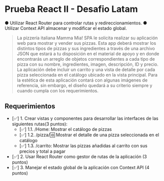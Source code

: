 # Prueba React II - Desafio Latam

● Utilizar React Router para controlar rutas y redireccionamientos.
● Utilizar Context API almacenar y modificar el estado global.

>La pizzería italiana Mamma Mia! SPA le solicita realizar su aplicación web para mostrar y vender sus pizzas. Esta app deberá mostrar los distintos tipos de pizzas y sus ingredientes a través de una archivo JSON que estará a tu disposición en el material de apoyo y en donde encontrarás un arreglo de objetos correspondientes a cada tipo de pizza con su nombre, ingredientes, imagen, descripción, ID y precio.
>La aplicación debe incluir un carrito y una vista de detalle por cada pizza seleccionada en el catálogo ubicado en la vista principal.
>Para la estética de esta aplicación contará con algunas imágenes de referencia, sin embargo, el diseño quedará a su criterio siempre y cuando cumpla con los requerimientos.
## Requerimientos

- [✅]  1. Crear vistas y componentes para desarrollar las interfaces de las siguientes rutas(3 puntos):
    - [✅]  1.1. /Home: Mostrar el catálogo de pizzas
    - [✅]  1.2. /pizza/:id: Mostrar el detalle de una pizza seleccionada en el catálogo
    - [✅]  1.3. /carrito: Mostrar las pizzas añadidas al carrito con sus precios y total a pagar
- [✅]  2. Usar React Router como gestor de rutas de la aplicación (3 puntos)
- [✅]  3. Manejar el estado global de la aplicación con Context API (4 puntos)